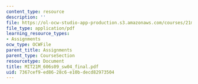 ```yaml
---
content_type: resource
description: ''
file: https://ol-ocw-studio-app-production.s3.amazonaws.com/courses/21m-606-introduction-to-stagecraft-spring-2009/7367cef9ed8628c6e10bdecd82973504_MIT21M_606s09_sw04_final.pdf
file_type: application/pdf
learning_resource_types:
- Assignments
ocw_type: OCWFile
parent_title: Assignments
parent_type: CourseSection
resourcetype: Document
title: MIT21M_606s09_sw04_final.pdf
uid: 7367cef9-ed86-28c6-e10b-decd82973504
---
```

